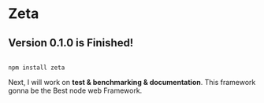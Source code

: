 Zeta
========

## Version 0.1.0 is Finished!

```shell

npm install zeta

```

Next, I will work on __test & benchmarking & documentation__.  This framework gonna be the Best node web Framework.
